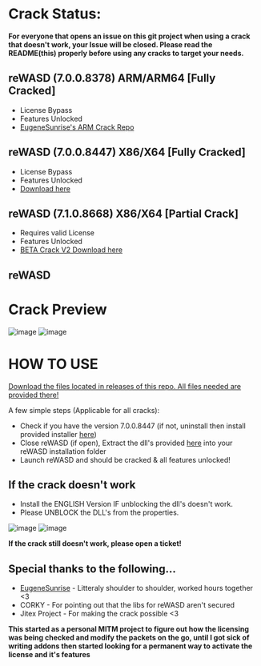 # Crack Status:

**For everyone that opens an issue on this git project when using a crack that doesn't work, your Issue will be closed. Please read the README(this) properly before using any cracks to target your needs.**

## reWASD (7.0.0.8378) ARM/ARM64 [Fully Cracked]
- License Bypass
- Features Unlocked
- [EugeneSunrise's ARM Crack Repo](https://github.com/EugeneSunrise/reWASD)

## reWASD (7.0.0.8447) X86/X64 [Fully Cracked]
- License Bypass
- Features Unlocked
- [Download here](https://github.com/RedDot-3ND7355/reWASD/releases/tag/7.0.0.8447v2)

## reWASD (7.1.0.8668) X86/X64 [Partial Crack]
- Requires valid License
- Features Unlocked
- [BETA Crack V2 Download here](https://github.com/RedDot-3ND7355/reWASD/tree/7.1.0.8668v2)

## reWASD 

# Crack Preview

![image](https://github.com/RedDot-3ND7355/reWASD/assets/6676924/99878f34-03e0-4147-a7d0-042feaf8681b)
![image](https://github.com/RedDot-3ND7355/reWASD/assets/6676924/8e443283-abd5-4ad5-876c-8bd25705e346)

# HOW TO USE
[Download the files located in releases of this repo. All files needed are provided there!](https://github.com/RedDot-3ND7355/reWASD/releases)

A few simple steps (Applicable for all cracks):
- Check if you have the version 7.0.0.8447 (if not, uninstall then install provided installer [here](https://github.com/RedDot-3ND7355/reWASD/releases))
- Close reWASD (if open), Extract the dll's provided [here](https://github.com/RedDot-3ND7355/reWASD/releases) into your reWASD installation folder
- Launch reWASD and should be cracked & all features unlocked!

## If the crack doesn't work
- Install the ENGLISH Version IF unblocking the dll's doesn't work.
- Please UNBLOCK the DLL's from the properties.

![image](https://github.com/RedDot-3ND7355/reWASD/assets/6676924/24730f03-b42a-4257-ae2e-eaf2c7325966)
![image](https://github.com/RedDot-3ND7355/reWASD/assets/6676924/7e4e8273-aef2-441f-9218-7c1f6f114619)

**If the crack still doesn't work, please open a ticket!**

## Special thanks to the following...
- [EugeneSunrise](https://github.com/EugeneSunrise) - Litteraly shoulder to shoulder, worked hours together <3
- CORKY - For pointing out that the libs for reWASD aren't secured
- Jitex Project - For making the crack possible <3
  
**This started as a personal MITM project to figure out how the licensing was being checked and modify the packets on the go, until I got sick of writing addons then started looking for a permanent way to activate the license and it's features**
